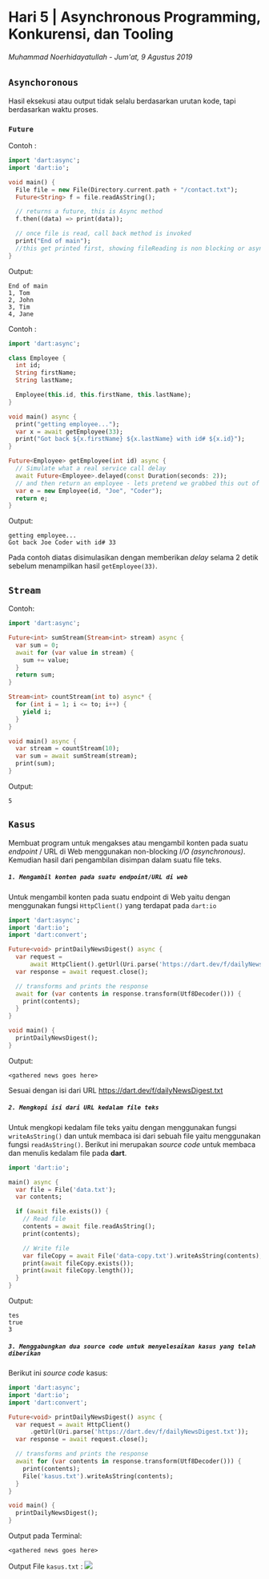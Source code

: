 # Hari 5 | Asynchronous Programming, Konkurensi, dan Tooling

###### Muhammad Noerhidayatullah - Jum'at, 9 Agustus 2019

## `Asynchoronous`

Hasil eksekusi atau output tidak selalu berdasarkan urutan kode, tapi berdasarkan waktu proses.

### `Future`

Contoh :

```dart
import 'dart:async';
import 'dart:io';

void main() {
  File file = new File(Directory.current.path + "/contact.txt");
  Future<String> f = file.readAsString();

  // returns a future, this is Async method
  f.then((data) => print(data));

  // once file is read, call back method is invoked
  print("End of main");
  //this get printed first, showing fileReading is non blocking or async
}

```

Output:

```
End of main
1, Tom
2, John
3, Tim
4, Jane
```

Contoh :

```dart
import 'dart:async';

class Employee {
  int id;
  String firstName;
  String lastName;

  Employee(this.id, this.firstName, this.lastName);
}

void main() async {
  print("getting employee...");
  var x = await getEmployee(33);
  print("Got back ${x.firstName} ${x.lastName} with id# ${x.id}");
}

Future<Employee> getEmployee(int id) async {
  // Simulate what a real service call delay
  await Future<Employee>.delayed(const Duration(seconds: 2));
  // and then return an employee - lets pretend we grabbed this out of a database
  var e = new Employee(id, "Joe", "Coder");
  return e;
}

```

Output:

```
getting employee...
Got back Joe Coder with id# 33
```

Pada contoh diatas disimulasikan dengan memberikan _delay_ selama 2 detik sebelum menampilkan hasil `getEmployee(33)`.

## `Stream`

Contoh:

```dart
import 'dart:async';

Future<int> sumStream(Stream<int> stream) async {
  var sum = 0;
  await for (var value in stream) {
    sum += value;
  }
  return sum;
}

Stream<int> countStream(int to) async* {
  for (int i = 1; i <= to; i++) {
    yield i;
  }
}

void main() async {
  var stream = countStream(10);
  var sum = await sumStream(stream);
  print(sum);
}

```

Output:

```
5
```

## `Kasus`

Membuat program untuk mengakses atau mengambil konten pada suatu _endpoint_ / URL di Web menggunakan non-blocking _I/O (asynchronous)_. Kemudian hasil dari pengambilan disimpan dalam suatu file teks.

##### `1. Mengambil konten pada suatu endpoint/URL di web`

Untuk mengambil konten pada suatu endpoint di Web yaitu dengan menggunakan fungsi `HttpClient()` yang terdapat pada `dart:io`

```dart
import 'dart:async';
import 'dart:io';
import 'dart:convert';

Future<void> printDailyNewsDigest() async {
  var request =
      await HttpClient().getUrl(Uri.parse('https://dart.dev/f/dailyNewsDigest.txt'));
  var response = await request.close();

  // transforms and prints the response
  await for (var contents in response.transform(Utf8Decoder())) {
    print(contents);
  }
}

void main() {
  printDailyNewsDigest();
}

```

Output:

```
<gathered news goes here>
```

Sesuai dengan isi dari URL <a href="https://dart.dev/f/dailyNewsDigest.txt">https://dart.dev/f/dailyNewsDigest.txt</a>

##### `2. Mengkopi isi dari URL kedalam file teks`

Untuk mengkopi kedalam file teks yaitu dengan menggunakan fungsi `writeAsString()` dan untuk membaca isi dari sebuah file yaitu menggunakan fungsi `readAsString()`.
Berikut ini merupakan _source code_ untuk membaca dan menulis kedalam file pada **dart**.

```dart
import 'dart:io';

main() async {
  var file = File('data.txt');
  var contents;

  if (await file.exists()) {
    // Read file
    contents = await file.readAsString();
    print(contents);

    // Write file
    var fileCopy = await File('data-copy.txt').writeAsString(contents);
    print(await fileCopy.exists());
    print(await fileCopy.length());
  }
}

```

Output:

```
tes
true
3
```

##### `3. Menggabungkan dua source code untuk menyelesaikan kasus yang telah diberikan`

Berikut ini _source code_ kasus:

```dart
import 'dart:async';
import 'dart:io';
import 'dart:convert';

Future<void> printDailyNewsDigest() async {
  var request = await HttpClient()
      .getUrl(Uri.parse('https://dart.dev/f/dailyNewsDigest.txt'));
  var response = await request.close();

  // transforms and prints the response
  await for (var contents in response.transform(Utf8Decoder())) {
    print(contents);
    File('kasus.txt').writeAsString(contents);
  }
}

void main() {
  printDailyNewsDigest();
}

```

Output pada Terminal:

```
<gathered news goes here>

```

Output File `kasus.txt` :
<img src='img/file.png'>
